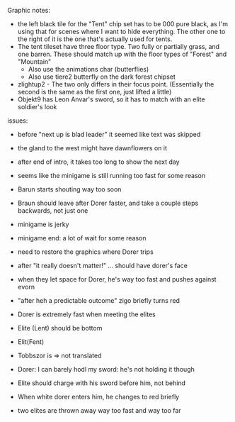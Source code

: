 Graphic notes:

- the left black tile for the "Tent" chip set has to be 000 pure black, as I'm using that for scenes where I want to hide everything. The other one to the right of it is the one that's actually used for tents.
- The tent tileset have three floor type. Two fully or partially grass, and one barren. These should match up with the floor types of "Forest" and "Mountain"
  - Also use the animations char (butterflies)
  - Also use tiere2 butterfly on the dark forest chipset
- zlightup2 - The two only differs in their focus point. (Essentially the second is the same as the first one, just lifted a little)
- Objekt9 has Leon Anvar's sword, so it has to match with an elite soldier's look

issues:

- before "next up is blad leader" it seemed like text was skipped
- the gland to the west might have dawnflowers on it
- after end of intro, it takes too long to show the next day

- seems like the minigame is still running too fast for some reason
- Barun starts shouting way too soon
- Braun should leave after Dorer faster, and take a couple steps backwards, not just one
- minigame is jerky
- minigame end: a lot of wait for some reason
- need to restore the graphics where Dorer trips
- after "it really doesn't matter!" ... should have dorer's face
- when they let space for Dorer, he's way too fast and pushes against evorn
- "after heh a predictable outcome" zigo briefly turns red
- Dorer is extremely fast when meeting the elites
- Elite (Lent) should be bottom
- Elit(Fent)
- Tobbszor is => not translated
- Dorer: I can barely hodl my sword: he's not holding it though
- Elite should charge with his sword before him, not behind
- When white dorer enters him, he changes to red briefly
- two elites are thrown away way too fast and way too far
